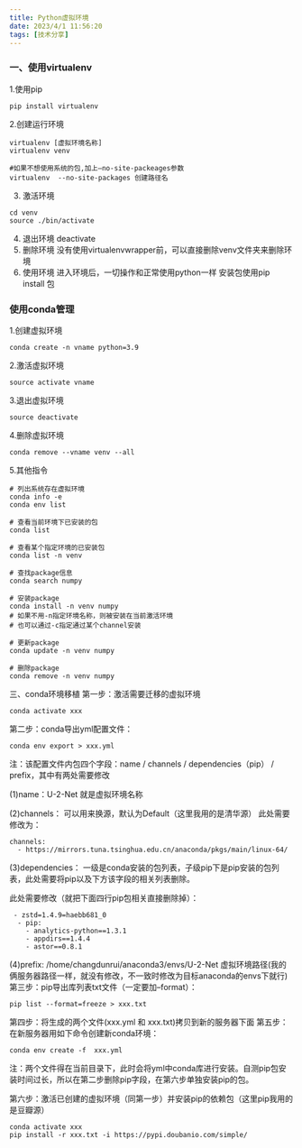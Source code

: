 ```yaml
---
title: Python虚拟环境
date: 2023/4/1 11:56:20 
tags: [技术分享]
---
```

### 一、使用virtualenv
1.使用pip
```
pip install virtualenv
```
2.创建运行环境
```
virtualenv [虚拟环境名称] 
virtualenv venv
 
#如果不想使用系统的包,加上–no-site-packeages参数
virtualenv  --no-site-packages 创建路径名
```
3. 激活环境
```
cd venv
source ./bin/activate
```
4. 退出环境
deactivate
5. 删除环境
没有使用virtualenvwrapper前，可以直接删除venv文件夹来删除环境
6. 使用环境
进入环境后，一切操作和正常使用python一样 安装包使用pip install 包
### 使用conda管理
1.创建虚拟环境
```
conda create -n vname python=3.9
```
2.激活虚拟环境
```
source activate vname
```
3.退出虚拟环境
```
source deactivate
```
4.删除虚拟环境
```
conda remove --vname venv --all
```
5.其他指令
```
# 列出系统存在虚拟环境
conda info -e
conda env list
 
# 查看当前环境下已安装的包
conda list
 
# 查看某个指定环境的已安装包
conda list -n venv
 
# 查找package信息
conda search numpy
 
# 安装package
conda install -n venv numpy
# 如果不用-n指定环境名称，则被安装在当前激活环境
# 也可以通过-c指定通过某个channel安装
 
# 更新package
conda update -n venv numpy
 
# 删除package
conda remove -n venv numpy
```
三、conda环境移植
第一步：激活需要迁移的虚拟环境
```
conda activate xxx
```
第二步：conda导出yml配置文件：
```
conda env export > xxx.yml
```
注：该配置文件内包四个字段：name / channels / dependencies（pip） / prefix，其中有两处需要修改

(1)name：U-2-Net
就是虚拟环境名称

(2)channels：
可以用来换源，默认为Default（这里我用的是清华源）
此处需要修改为：
```
channels:
  - https://mirrors.tuna.tsinghua.edu.cn/anaconda/pkgs/main/linux-64/
```
(3)dependencies：
一级是conda安装的包列表，子级pip下是pip安装的包列表，此处需要将pip以及下方该字段的相关列表删除。

此处需要修改（就把下面四行pip包相关直接删除掉）：
```
 - zstd=1.4.9=haebb681_0
  - pip:
    - analytics-python==1.3.1
    - appdirs==1.4.4
    - astor==0.8.1
```
(4)prefix: /home/changdunrui/anaconda3/envs/U-2-Net
虚拟环境路径(我的俩服务器路径一样，就没有修改，不一致时修改为目标anaconda的envs下就行)
第三步：pip导出库列表txt文件（一定要加–format）：
```
pip list --format=freeze > xxx.txt
```
第四步：将生成的两个文件(xxx.yml 和 xxx.txt)拷贝到新的服务器下面
第五步：在新服务器用如下命令创建新conda环境：
```
conda env create -f  xxx.yml
```
注：两个文件得在当前目录下，此时会将yml中conda库进行安装。自测pip包安装时间过长，所以在第二步删除pip字段，在第六步单独安装pip的包。

第六步：激活已创建的虚拟环境（同第一步）并安装pip的依赖包（这里pip我用的是豆瓣源）
```
conda activate xxx
pip install -r xxx.txt -i https://pypi.doubanio.com/simple/
```
